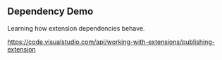 ## Dependency Demo
Learning how extension dependencies behave.

https://code.visualstudio.com/api/working-with-extensions/publishing-extension
